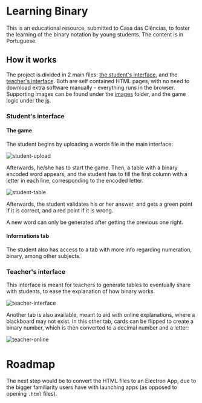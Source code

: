 # Learning Binary
This is an educational resource, submitted to Casa das Ciências, to foster the learning of the binary notation by young students. The content is in Portuguese.

## How it works
The project is divided in 2 main files: [the student's interface](student.html), and the [teacher's interface](teacher.html). Both are self contained HTML pages, with no need to download extra software manually - everything runs in the browser.
Supporting images can be found under the [images](images/) folder, and the game logic under the [js](js/).

### Student's interface

#### The game

The student begins by uploading a words file in the main interface:

![student-upload](https://user-images.githubusercontent.com/5713037/106389127-bf17e780-63d9-11eb-8428-d74ac954629f.png)

Afterwards, he/she has to start the game. Then, a table with a binary encoded word appears, and the student has to fill the first column with a letter in each line, corresponding to the encoded letter.

![student-table](https://user-images.githubusercontent.com/5713037/106389159-e4a4f100-63d9-11eb-8e6b-171c1119ff02.png)

Afterwards, the student validates his or her answer, and gets a green point if it is correct, and a red point if it is wrong.

A new word can only be generated after getting the previous one right.

#### Informations tab

The student also has access to a tab with more info regarding numeration, binary, among other subjects.


### Teacher's interface

This interface is meant for teachers to generate tables to eventually share with students, to ease the explanation of how binary works.

![teacher-interface](https://user-images.githubusercontent.com/5713037/106389226-29c92300-63da-11eb-8965-b62836447fac.png)

Another tab is also available, meant to aid with online explanations, where a blackboard may not exist. In this other tab, cards can be flipped to create a binary number, which is then converted to a decimal number and a letter:

![teacher-online](https://user-images.githubusercontent.com/5713037/106389237-3baac600-63da-11eb-9e68-a5cb3bdff135.png)




# Roadmap
The next step would be to convert the HTML files to an Electron App, due to the bigger familiarity users have with launching apps (as opposed to opening `.html` files).
